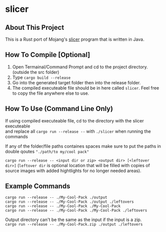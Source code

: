 # slicer

## About This Project

This is a Rust port of Mojang's [slicer](https://github.com/Mojang/slicer) program that is written in Java.

## How To Compile [Optional]

1. Open Termainal/Command Prompt and cd to the project directory. (outside the src folder)
2. Type ``cargo build --release``
3. Go into the generated target folder then into the release folder.
4. The compiled executeable file should be in here called `slicer`. Feel free to copy the file anywhere else to use.

## How To Use (Command Line Only)

If using compiled executeable file, cd to the directory with the slicer executeable<br>
and replace all `cargo run --release --` with `./slicer` when running the commands<br>

If any of the folder/file paths containes spaces make sure to put the paths in double qoutes `"./path/to my/cool pack"`

``cargo run --release -- <input dir or zip> <output dir> [<leftover dir>]`` (``leftover dir`` is optional location that will be filled with copies of source images with added hightlights for no longer needed areas).

## Example Commands
``cargo run --release -- ./My-Cool-Pack ./output``<br>
``cargo run --release -- ./My-Cool-Pack ./output ./leftovers``<br>
``cargo run --release -- ./My-Cool-Pack ./My-Cool-Pack``<br>
``cargo run --release -- ./My-Cool-Pack ./My-Cool-Pack ./leftovers``<br>

Output directory can't be the same as the input if the input is a zip.<br>
``cargo run --release -- ./My-Cool-Pack.zip ./output ./leftovers``
